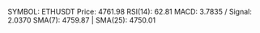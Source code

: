 SYMBOL: ETHUSDT
Price: 4761.98
RSI(14): 62.81
MACD: 3.7835 / Signal: 2.0370
SMA(7): 4759.87 | SMA(25): 4750.01
